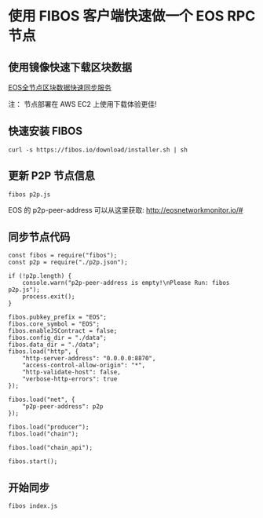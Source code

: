 # 使用 FIBOS 客户端快速做一个 EOS RPC 节点

## 使用镜像快速下载区块数据

[EOS全节点区块数据快速同步服务](https://eoscleaner.com/Project%20Detail.html)

注： 节点部署在 AWS EC2 上使用下载体验更佳!

## 快速安装 FIBOS

```
curl -s https://fibos.io/download/installer.sh | sh
```

## 更新 P2P 节点信息

```
fibos p2p.js
```

EOS 的 p2p-peer-address 可以从这里获取: http://eosnetworkmonitor.io/#

## 同步节点代码

```
const fibos = require("fibos");
const p2p = require("./p2p.json");

if (!p2p.length) {
	console.warn("p2p-peer-address is empty!\nPlease Run: fibos p2p.js");
	process.exit();
}

fibos.pubkey_prefix = "EOS";
fibos.core_symbol = "EOS";
fibos.enableJSContract = false;
fibos.config_dir = "./data";
fibos.data_dir = "./data";
fibos.load("http", {
	"http-server-address": "0.0.0.0:8870",
	"access-control-allow-origin": "*",
	"http-validate-host": false,
	"verbose-http-errors": true
});

fibos.load("net", {
	"p2p-peer-address": p2p
});

fibos.load("producer");
fibos.load("chain");

fibos.load("chain_api");

fibos.start();
```
## 开始同步

```
fibos index.js
```
